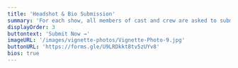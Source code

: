 ```yaml
---
title: 'Headshot & Bio Submission'
summary: 'For each show, all members of cast and crew are asked to submit a headshot and bio to be included in the playbill. The maximum length for the bio is 375 characters. Photos will be cropped to square and converted to black & white. Submissions are due three weeks before opening night of each show. Late submissions will not be included.'
displayOrder: 3
buttontext: 'Submit Now →'
imageURL: '/images/vignette-photos/Vignette-Photo-9.jpg'
buttonURL: 'https://forms.gle/U9LRDkkt8tv5zUYv8'
bios: true
---
```

